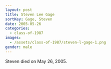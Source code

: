 ```yaml
---
layout: post
title: Steven Lee Gage
sortKey: Gage, Steven
date: 2005-05-26
categories:
  - class-of-1987
images:
  - /assets/class-of-1987/steven-l-gage-1.png
gender: male
---
```

Steven died on May 26, 2005.
